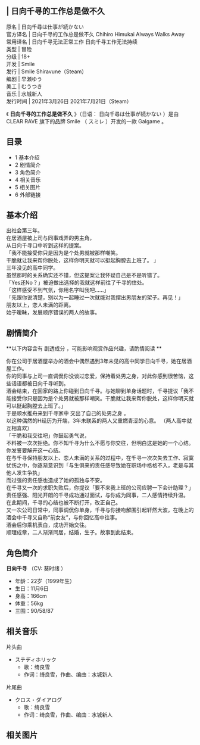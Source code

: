 |  日向千寻的工作总是做不久  
---  
原名  |  日向千尋は仕事が続かない   
官方译名  |  日向千寻的工作总是做不久  Chihiro Himukai Always Walks Away   
常用译名  |  日向千寻无法正常工作  日向千寻工作无法持续   
类型  |  冒险   
分级  |  18+   
开发  |  Smile   
发行  |  Smile  Shiravune（Steam）   
编剧  |  早瀬ゆう   
美工  |  むうつき   
音乐  |  水城新人   
发行时间  |  2021年3月26日  2021年7月21日（Steam）   
  
《 **日向千寻的工作总是做不久** 》（日语：  日向千尋は仕事が続かない  ）是由  CLEAR RAVE  旗下的品牌  Smile  （  スミレ
）开发的一款  Galgame  。

##  目录

  * 1  基本介绍 
  * 2  剧情简介 
  * 3  角色简介 
  * 4  相关音乐 
  * 5  相关图片 
  * 6  外部链接 

##  基本介绍

出社会第三年。  
在居酒屋被上司与同事戏弄的男主角，  
从日向千寻口中听到这样的提案。  
「我不能接受你只是因为是个处男就被那样嘲笑。  
干脆就让我来帮你脱处，这样你明天就可以挺起胸膛去上班了。 」  
三年没见的高中同学。  
虽然那时的关系确实还不错，但这提案让我怀疑自己是不是听错了。  
「Yes还No？」被迫做出选择的我就这样前往了千寻的住处。  
「这样感受不到气氛，你用名字叫我吧……」  
「先跟你说清楚，别以为一起睡过一次就能对我摆出男朋友的架子。再见！」  
朋友以上，恋人未满的距离。  
始于暧昧，发展顺序错误的两人的故事。

##  剧情简介

**以下内容含有 剧透成分  ，可能影响观赏作品兴趣，请酌情阅读 **

你在公司于居酒屋举办的酒会中偶然遇到3年未见的高中同学日向千寻，她在居酒屋工作。  
你的同事与上司一直调侃你没谈过恋爱，保持着处男之身，对此你感到很苦恼，这些话语都被日向千寻听到。  
酒会结束，在回家的路上你碰到日向千寻。与她聊到单身话题时，千寻提议「我不能接受你只是因为是个处男就被那样嘲笑。干脆就让我来帮你脱处，这样你明天就可以挺起胸膛去上班了。」  
于是顺水推舟来到千寻家中  交出了自己的处男之身  。  
以这种偶然的H经历为开端，3年未联系的两人又重燃青涩的心意。  （两人高中就互相喜欢）  
「干脆和我交往吧」你鼓起勇气说，  
不料被一次次拒绝。你不知千寻为什么不愿与你交往，但明白这是她的一个心结。你发誓要解开这一心结。  
在与千寻保持朋友以上、恋人未满的关系的过程中，在千寻一次次失去工作、寂寞忧伤之中，你逐渐意识到「与生俱来的责任感导致她在职场中格格不入，老是与其他人发生争执」  
而过强的责任感也造成了她的孤独与不安。  
在千寻又一次的求职失败后，你提议「要不来我上班的公司应聘一下会计助理？」  
责任感强、阳光开朗的千寻成功通过面试，与你成为同事，二人感情持续升温。  
在此期间，千寻的心结也被不断打开，改正自己。  
又一次公司日常中，同事调侃你单身，千寻与你接吻解围引起轩然大波，在晚上的酒会中千寻又自称“前女友”，与你回忆高中往事。  
酒会后你乘机表白，成功开始交往。  
顺理成章，二人渐渐同居，结婚，生子。故事到此结束。  

##  角色简介

**日向千寻** （CV:  葵时绪  ）

  * 年龄：22岁（1999年生） 
  * 生日：11月6日 
  * 身高：166cm 
  * 体重：56kg 
  * 三围：90/58/87 

##  相关音乐

片头曲

  * ステディホリック 
    * 歌：绮良雪 
    * 作词：绮良雪，作曲、编曲：水城新人 

片尾曲

  * クロス・ダイアログ 
    * 歌：绮良雪 
    * 作词：绮良雪，作曲、编曲：水城新人 

##  相关图片